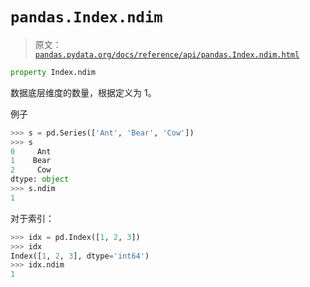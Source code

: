 # `pandas.Index.ndim`

> 原文：[`pandas.pydata.org/docs/reference/api/pandas.Index.ndim.html`](https://pandas.pydata.org/docs/reference/api/pandas.Index.ndim.html)

```py
property Index.ndim
```

数据底层维度的数量，根据定义为 1。

例子

```py
>>> s = pd.Series(['Ant', 'Bear', 'Cow'])
>>> s
0     Ant
1    Bear
2     Cow
dtype: object
>>> s.ndim
1 
```

对于索引：

```py
>>> idx = pd.Index([1, 2, 3])
>>> idx
Index([1, 2, 3], dtype='int64')
>>> idx.ndim
1 
```
